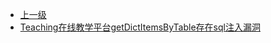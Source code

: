 * [上一级](docs/wy876_poc/)
* [Teaching在线教学平台getDictItemsByTable存在sql注入漏洞](docs/wy876_poc/%E4%B8%8A%E6%B5%B7%E9%B8%BD%E8%9B%8B%E7%BD%91%E7%BB%9C/Teaching%E5%9C%A8%E7%BA%BF%E6%95%99%E5%AD%A6%E5%B9%B3%E5%8F%B0getDictItemsByTable%E5%AD%98%E5%9C%A8sql%E6%B3%A8%E5%85%A5%E6%BC%8F%E6%B4%9E.md)
